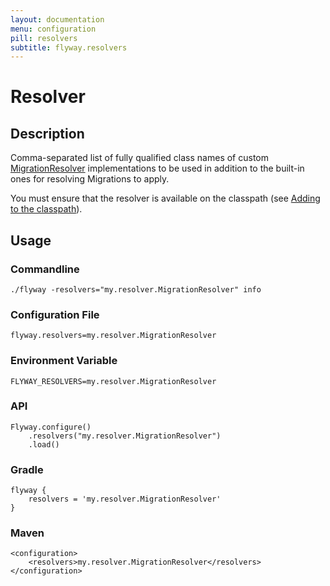 ```yaml
---
layout: documentation
menu: configuration
pill: resolvers
subtitle: flyway.resolvers
---
```


# Resolver

## Description
Comma-separated list of fully qualified class names of custom [MigrationResolver](/documentation/api/javadoc/org/flywaydb/core/api/resolver/MigrationResolver) implementations to be used in addition to the built-in ones for resolving Migrations to apply.

You must ensure that the resolver is available on the classpath (see [Adding to the classpath](/documentation/addingToTheClasspath)).

## Usage

### Commandline
```
./flyway -resolvers="my.resolver.MigrationResolver" info
```

### Configuration File
```
flyway.resolvers=my.resolver.MigrationResolver
```

### Environment Variable
```
FLYWAY_RESOLVERS=my.resolver.MigrationResolver
```

### API
```
Flyway.configure()
    .resolvers("my.resolver.MigrationResolver")
    .load()
```

### Gradle
```
flyway {
    resolvers = 'my.resolver.MigrationResolver'
}
```

### Maven
```
<configuration>
    <resolvers>my.resolver.MigrationResolver</resolvers>
</configuration>
```